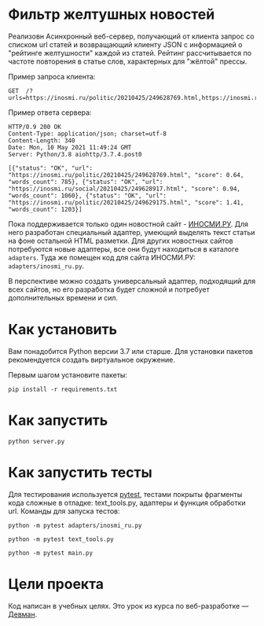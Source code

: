 # Фильтр желтушных новостей

Реализовн Асинхронный веб-сервер, получающий от клиента запрос со списком url статей и возвращающий клиенту JSON с информацией о "рейтинге желтушности" каждой из статей. Рейтинг рассчитывается по частоте повторения в статье слов, характерных для "жёлтой" прессы.

Пример запроса клиента:
```
GET  /?urls=https://inosmi.ru/politic/20210425/249628769.html,https://inosmi.ru/politic/20210425/249629175.html,https://inosmi.ru/social/20210425/249628917.html
```
Пример ответа сервера:
```
HTTP/0.9 200 OK
Content-Type: application/json; charset=utf-8
Content-Length: 340
Date: Mon, 10 May 2021 11:49:24 GMT
Server: Python/3.8 aiohttp/3.7.4.post0

[{"status": "OK", "url": "https://inosmi.ru/politic/20210425/249628769.html", "score": 0.64, "words_count": 785}, {"status": "OK", "url": "https://inosmi.ru/social/20210425/249628917.html", "score": 0.94, "words_count": 1060}, {"status": "OK", "url": "https://inosmi.ru/politic/20210425/249629175.html", "score": 1.41, "words_count": 1203}]

```

Пока поддерживается только один новостной сайт - [ИНОСМИ.РУ](https://inosmi.ru/). Для него разработан специальный адаптер, умеющий выделять текст статьи на фоне остальной HTML разметки. Для других новостных сайтов потребуются новые адаптеры, все они будут находиться в каталоге `adapters`. Туда же помещен код для сайта ИНОСМИ.РУ: `adapters/inosmi_ru.py`.

В перспективе можно создать универсальный адаптер, подходящий для всех сайтов, но его разработка будет сложной и потребует дополнительных времени и сил.

# Как установить

Вам понадобится Python версии 3.7 или старше. Для установки пакетов рекомендуется создать виртуальное окружение.

Первым шагом установите пакеты:

```python3
pip install -r requirements.txt
```

# Как запустить

```python3
python server.py
```

# Как запустить тесты

Для тестирования используется [pytest](https://docs.pytest.org/en/latest/), тестами покрыты фрагменты кода сложные в отладке: text_tools.py, адаптеры и функция обработки url. Команды для запуска тестов:

```
python -m pytest adapters/inosmi_ru.py
```

```
python -m pytest text_tools.py
```
```
python -m pytest main.py
```
# Цели проекта

Код написан в учебных целях. Это урок из курса по веб-разработке — [Девман](https://dvmn.org).
